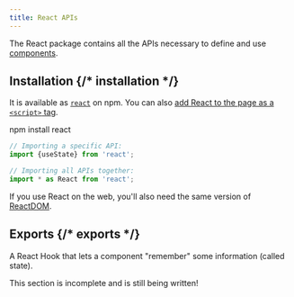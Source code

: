```yaml
---
title: React APIs
---
```


<Intro>

The React package contains all the APIs necessary to define and use [components](/learn/your-first-component).

</Intro>

## Installation {/* installation */}

It is available as [`react`](https://www.npmjs.com/package/react) on npm. You can also [add React to the page as a `<script>` tag](/learn/add-react-to-a-website).

<PackageImport>

<TerminalBlock>

npm install react

</TerminalBlock>

```js
// Importing a specific API:
import {useState} from 'react';

// Importing all APIs together:
import * as React from 'react';
```

</PackageImport>

If you use React on the web, you'll also need the same version of [ReactDOM](/api/reactdom).

## Exports {/* exports */}

<YouWillLearnCard title="useState" path="/reference/usestate">

A React Hook that lets a component "remember" some information (called state).

</YouWillLearnCard>

This section is incomplete and is still being written!
